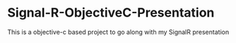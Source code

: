Signal-R-ObjectiveC-Presentation
================================

This is a objective-c based project to go along with my SignalR presentation